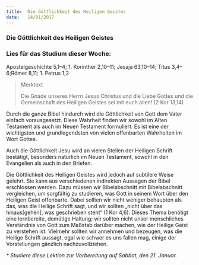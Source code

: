 ```yaml
---
title:  Die Göttlichkeit des Heiligen Geistes
date:   14/01/2017
---
```


### Die Göttlichkeit des Heiligen Geistes

### Lies für das Studium dieser Woche: 
Apostelgeschichte 5,1–4; 1. Korinther 2,10–11; Jesaja 63,10–14; Titus 3,4–6;Römer 8,11; 1. Petrus 1,2 

> <p>Merktext</p> 
> Die Gnade unseres Herrn Jesus Christus und die Liebe Gottes und die Gemeinschaft des Heiligen Geistes sei mit euch allen! (2 Kor 13,14) 

Durch die ganze Bibel hindurch wird die Göttlichkeit von Gott dem Vater einfach vorausgesetzt. Diese Wahrheit finden wir sowohl im Alten Testament als auch im Neuen Testament formuliert. Es ist eine der wichtigsten und grundlegendsten von vielen offenbarten Wahrheiten im Wort Gottes. 

Auch die Göttlichkeit Jesu wird an vielen Stellen der Heiligen Schrift bestätigt, besonders natürlich im Neuen Testament, sowohl in den Evangelien als auch in den Briefen. 

Die Göttlichkeit des Heiligen Geistes wird jedoch auf subtilere Weise gelehrt. Sie kann aus verschiedenen indirekten Aussagen der Bibel erschlossen werden. Dazu müssen wir Bibelabschnitt mit Bibelabschnitt vergleichen, um sorgfältig zu studieren, was Gott in seinem Wort über den Heiligen Geist offenbarte. Dabei sollten wir nicht weniger behaupten als das, was die Heilige Schrift sagt, und wir sollten „nicht über das hinaus[gehen], was geschrieben steht“ (1 Kor 4,6). Dieses Thema benötigt eine lernbereite, demütige Haltung; wir sollten nicht unser menschliches Verständnis von Gott zum Maßstab darüber machen, wie der Heilige Geist zu verstehen ist. Vielmehr sollten wir annehmen und bezeugen, was die Heilige Schrift aussagt, egal wie schwer es uns fallen mag, einige der Vorstellungen gänzlich nachzuvollziehen. 

_* Studiere diese Lektion zur Vorbereitung auf Sabbat, den 21. Januar._ 